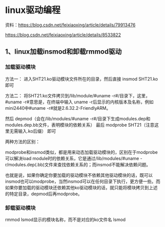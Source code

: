 # linux驱动编程

资料：https://blog.csdn.net/feixiaoxing/article/details/79913476

https://blog.csdn.net/feixiaoxing/article/details/8533822

## 1、linux加载insmod和卸载rmmod驱动
### 加载驱动模块
方法一： 
进入SHT21.ko驱动模块文件所在的目录，然后直接 
insmod SHT21.ko 
即可

方法二： 
将SHT21.ko文件拷贝到/lib/module/#uname -r#/目录下，这里，#uname -r#意思是，在终端中输入 
uname -r后显示的内核版本及名称，例如mini2440中#uname -r#就是2.6.32.2-FriendlyARM。

然后 
depmod（会在/lib/modules/#uname -r#/目录下生成modules.dep和modules.dep.bb文件，表明模块的依赖关系） 
最后 
modprobe SHT21（注意这里无需输入.ko后缀） 
即可

两种方法的区别：

modprobe和insmod类似，都是用来动态加载驱动模块的，区别在于modprobe可以解决load module时的依赖关系，它是通过/lib/modules/#uname -r/modules.dep(.bb)文件来查找依赖关系的；而insmod不能解决依赖问题。

也就是说，如果你确定你要加载的驱动模块不依赖其他驱动模块的话，既可以insmod也可以modprobe，当然insmod可以在任何目录下执行，更方便一些。而如果你要加载的驱动模块还依赖其他ko驱动模块的话，就只能将模块拷贝到上述的特定目录，depmod后再modprobe。

### 卸载驱动模块
rmmod lsmod显示的模块名称，而不是对应的ko文件名
lsmod


